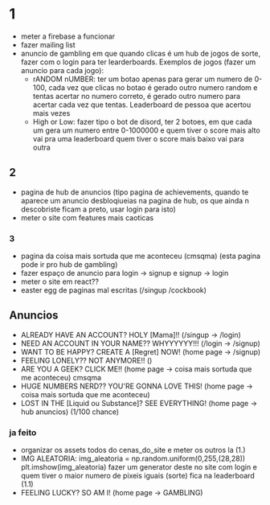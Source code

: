 # 1

- meter a firebase a funcionar
- fazer mailing list
- anuncio de gambling em que quando clicas é um hub de jogos de sorte, fazer com o login para ter learderboards. Exemplos de jogos (fazer um anuncio para cada jogo):
    - rANDOM nUMBER: ter um botao apenas para gerar um numero de 0-100, cada vez que clicas no botao é gerado outro numero random e tentas acertar no numero correto, é gerado outro numero para acertar cada vez que tentas. Leaderboard de pessoa que acertou mais vezes
    - High or Low: fazer tipo o bot de disord, ter 2 botoes, em que cada um gera um numero entre 0-1000000 e quem tiver o score mais alto vai pra uma leaderboard quem tiver o score mais baixo vai para outra

## 2

- pagina de hub de anuncios (tipo pagina de achievements, quando te aparece um anuncio desbloqiueias na pagina de hub, os que ainda n descobriste ficam a preto, usar login para isto)
- meter o site com features mais caoticas

### 3

- pagina da coisa mais sortuda que me aconteceu (cmsqma) (esta pagina pode ir pro hub de gambling)
- fazer espaço de anuncio para login -> signup e signup -> login
- meter o site em react??
- easter egg de paginas mal escritas (/singup /cockbook)


## Anuncios


- ALREADY HAVE AN ACCOUNT? HOLY [Mama]!! (/singup -> /login)
- NEED AN ACCOUNT IN YOUR NAME?? WHYYYYYY!!! (/login -> /signup)
- WANT TO BE HAPPY? CREATE A [Regret] NOW! (home page -> /signup)
- FEELING LONELY?? NOT ANYMORE!! ()
- ARE YOU A GEEK? CLICK ME!! (home page -> coisa mais sortuda que me aconteceu) cmsqma
- HUGE NUMBERS NERD?? YOU'RE GONNA LOVE THIS! (home page -> coisa mais sortuda que me aconteceu)
- LOST IN THE [Liquid ou Substance]? SEE EVERYTHING! (home page -> hub anuncios) (1/100 chance)


### ja feito

- organizar os assets todos do cenas_do_site e meter os outros la (1.)
- IMG ALEATORIA: img_aleatoria = np.random.uniform(0,255,(28,28)) plt.imshow(img_aleatoria) fazer um generator deste no site com login e quem tiver o maior numero de pixeis iguais (sorte) fica na leaderboard (1.1)
- FEELING LUCKY? SO AM I! (home page -> GAMBLING) 
